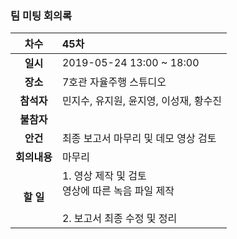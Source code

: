 ### 팀 미팅 회의록

|     차수      | 45차                             |
| :-----------: | :----------------------------------------------------------- |
|   **일시**  | 2019-05-24 13:00 ~ 18:00           |
|   **장소**  | 7호관 자율주행 스튜디오                 |
|  **참석자**  | 민지수, 유지원, 윤지영, 이성재, 황수진                      |
|  **불참자**  |                                                              |
|   **안건**  | 최종 보고서 마무리 및 데모 영상 검토 |
| **회의내용** | 마무리 |
| **할 일**   | 1. 영상 제작 및 검토 <br/> 영상에 따른 녹음 파일 제작 <br/><br/> 2. 보고서 최종 수정 및 정리 |

